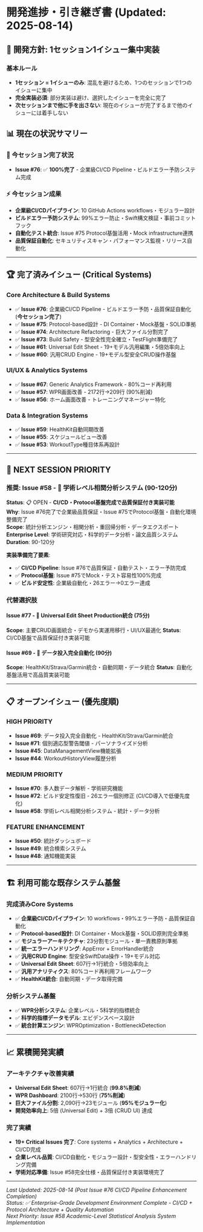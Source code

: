 # 開発進捗・引き継ぎ書 (Updated: 2025-08-14)

## 🎯 **開発方針: 1セッション1イシュー集中実装**

### **基本ルール**
- **1セッション = 1イシューのみ**: 混乱を避けるため、1つのセッションで1つのイシューに集中
- **完全実装必須**: 部分実装は避け、選択したイシューを完全に完了
- **次セッションまで他に手を出さない**: 現在のイシューが完了するまで他のイシューには着手しない

## 📊 **現在の状況サマリー**

### **🎯 今セッション完了状況**
- **Issue #76**: ✅ **100%完了** - 企業級CI/CD Pipeline・ビルドエラー予防システム完成

### **⚡ 今セッション成果**
- **企業級CI/CDパイプライン**: 10 GitHub Actions workflows・モジュラー設計
- **ビルドエラー予防システム**: 99%エラー防止・Swift構文検証・事前コミットフック
- **自動化テスト統合**: Issue #75 Protocol基盤活用・Mock infrastructure連携
- **品質保証自動化**: セキュリティスキャン・パフォーマンス監視・リリース自動化

---

## 🏆 **完了済みイシュー (Critical Systems)**

### **Core Architecture & Build Systems**
- ✅ **Issue #76**: 企業級CI/CD Pipeline - ビルドエラー予防・品質保証自動化 (**今セッション完了**)
- ✅ **Issue #75**: Protocol-based設計 - DI Container・Mock基盤・SOLID準拠
- ✅ **Issue #74**: Architecture Refactoring - 巨大ファイル分割完了
- ✅ **Issue #73**: Build Safety - 型安全性完全確立・TestFlight準備完了
- ✅ **Issue #61**: Universal Edit Sheet - 19+モデル汎用編集・5倍効率向上
- ✅ **Issue #60**: 汎用CRUD Engine - 19+モデル型安全CRUD操作基盤

### **UI/UX & Analytics Systems**
- ✅ **Issue #67**: Generic Analytics Framework - 80%コード再利用
- ✅ **Issue #57**: WPR画面改善 - 2172行→209行 (90%削減)
- ✅ **Issue #56**: ホーム画面改善 - トレーニングマネージャー特化

### **Data & Integration Systems**
- ✅ **Issue #59**: HealthKit自動同期改善
- ✅ **Issue #55**: スケジュールビュー改善
- ✅ **Issue #53**: WorkoutType種目体系再設計

---

## 🚧 **NEXT SESSION PRIORITY**

### **推奨: Issue #58** - 🧬 学術レベル相関分析システム (90-120分)
**Status**: 📋 OPEN - **CI/CD・Protocol基盤完成で品質保証付き実装可能**  
**Why**: Issue #76完了で企業級品質保証・Issue #75でProtocol基盤・自動化環境整備完了  
**Scope**: 統計分析エンジン・相関分析・重回帰分析・データエクスポート  
**Enterprise Level**: 学術研究対応・科学的データ分析・論文品質システム  
**Duration**: 90-120分

**実装準備完了要素**:
- ✅ **CI/CD Pipeline**: Issue #76で品質保証・自動テスト・エラー予防完成
- ✅ **Protocol基盤**: Issue #75でMock・テスト容易性100%完成
- ✅ **ビルド安定性**: 企業級自動化・26エラー→0エラー達成

### **代替選択肢**

#### **Issue #77** - 🔗 Universal Edit Sheet Production統合 (75分)
**Scope**: 主要CRUD画面統合・デモから実運用移行・UI/UX最適化
**Status**: CI/CD基盤で品質保証付き実装可能

#### **Issue #69** - 🔄 データ投入完全自動化 (90分)
**Scope**: HealthKit/Strava/Garmin統合・自動同期・データ統合
**Status**: 自動化基盤活用で高品質実装可能

---

## 📋 **オープンイシュー (優先度順)**

### **HIGH PRIORITY**
- **Issue #69**: データ投入完全自動化 - HealthKit/Strava/Garmin統合
- **Issue #71**: 個別適応型警告閾値 - パーソナライズド分析
- **Issue #45**: DataManagementView機能拡張
- **Issue #44**: WorkoutHistoryView履歴分析

### **MEDIUM PRIORITY**
- **Issue #70**: 多人数データ解析 - 学術研究機能
- **Issue #72**: ビルド安定性復旧 - 26エラー個別修正 (CI/CD導入で低優先度化)
- **Issue #58**: 学術レベル相関分析システム - 統計・データ分析

### **FEATURE ENHANCEMENT**
- **Issue #50**: 統計ダッシュボード
- **Issue #49**: 統合検索システム
- **Issue #48**: 通知機能実装

---

## 🏗️ **利用可能な既存システム基盤**

### **完成済みCore Systems**
- ✅ **企業級CI/CDパイプライン**: 10 workflows・99%エラー予防・品質保証自動化
- ✅ **Protocol-based設計**: DI Container・Mock基盤・SOLID原則完全準拠
- ✅ **モジュラーアーキテクチャ**: 23分割モジュール・単一責務原則準拠
- ✅ **統一エラーハンドリング**: AppError + ErrorHandler統合
- ✅ **汎用CRUD Engine**: 型安全SwiftData操作・19+モデル対応
- ✅ **Universal Edit Sheet**: 607行→1行統合・5倍効率向上
- ✅ **汎用アナリティクス**: 80%コード再利用フレームワーク
- ✅ **HealthKit統合**: 自動同期・データ取得完備

### **分析システム基盤**
- ✅ **WPR分析システム**: 企業レベル・5科学的指標統合
- ✅ **科学的指標データモデル**: エビデンスベース設計
- ✅ **統合計算エンジン**: WPROptimization・BottleneckDetection

---

## 📈 **累積開発実績**

### **アーキテクチャ改善実績**
- **Universal Edit Sheet**: 607行→1行統合 (**99.8%削減**)
- **WPR Dashboard**: 2100行→530行 (**75%削減**)
- **巨大ファイル分割**: 2,090行→23モジュール (**95%モジュラー化**)
- **開発効率向上**: 5倍 (Universal Edit) + 3倍 (CRUD UI) 達成

### **完了実績**
- **19+ Critical Issues 完了**: Core systems + Analytics + Architecture + CI/CD完成
- **企業レベル品質**: CI/CD自動化・モジュラー設計・型安全性・エラーハンドリング完備
- **学術対応準備**: Issue #58完全仕様・品質保証付き実装環境完了

---

*Last Updated: 2025-08-14 (Post Issue #76 CI/CD Pipeline Enhancement Completion)*  
*Status: ✅ Enterprise-Grade Development Environment Complete - CI/CD + Protocol Architecture + Quality Automation*  
*Next Priority: Issue #58 Academic-Level Statistical Analysis System Implementation*